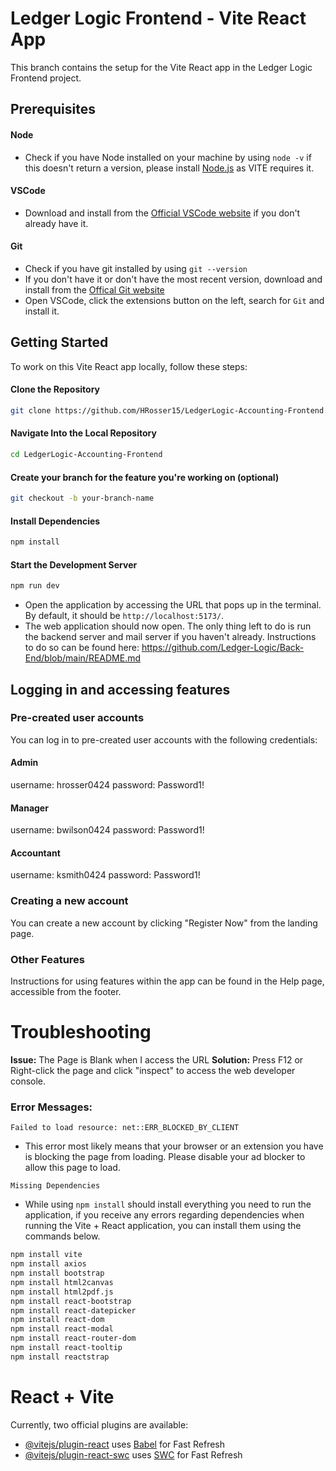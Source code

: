 # Ledger Logic Frontend - Vite React App

This branch contains the setup for the Vite React app in the Ledger Logic Frontend project.

## Prerequisites

#### Node

- Check if you have Node installed on your machine by using `node -v`
  if this doesn't return a version, please install [Node.js](https://nodejs.org/) as VITE requires it.

#### VSCode

- Download and install from the [Official VSCode website](https://code.visualstudio.com/download) if you don't already have it.

#### Git

- Check if you have git installed by using
  `git --version`
- If you don't have it or don't have the most recent version, download and install from the [Offical Git website](https://git-scm.com/downloads)
- Open VSCode, click the extensions button on the left, search for `Git` and install it.


## Getting Started

To work on this Vite React app locally, follow these steps:

#### Clone the Repository

```bash
git clone https://github.com/HRosser15/LedgerLogic-Accounting-Frontend.git
```

#### Navigate Into the Local Repository

```bash
cd LedgerLogic-Accounting-Frontend
```

#### Create your branch for the feature you're working on (optional)

```bash
git checkout -b your-branch-name
```

#### Install Dependencies

```bash
npm install
```

#### Start the Development Server
```bash
npm run dev
```
- Open the application by accessing the URL that pops up in the terminal. By default, it should be ```http://localhost:5173/```.
- The web application should now open. The only thing left to do is run the backend server and mail server if you haven't already. Instructions to do so can be found here: https://github.com/Ledger-Logic/Back-End/blob/main/README.md

## Logging in and accessing features
### Pre-created user accounts
You can log in to pre-created user accounts with the following credentials:

#### Admin
username: hrosser0424
password: Password1!

#### Manager
username: bwilson0424
password: Password1!

#### Accountant
username: ksmith0424
password: Password1!

### Creating a new account
You can create a new account by clicking "Register Now" from the landing page.

### Other Features
Instructions for using features within the app can be found in the Help page, accessible from the footer.

# Troubleshooting

**Issue:** The Page is Blank when I access the URL
**Solution:** Press F12 or Right-click the page and click "inspect" to access the web developer console.
### Error Messages:
```Failed to load resource: net::ERR_BLOCKED_BY_CLIENT```
- This error most likely means that your browser or an extension you have is blocking the page from loading. Please disable your ad blocker to allow this page to load.

```Missing Dependencies```
- While using `npm install` should install everything you need to run the application, if you receive any errors regarding dependencies when running the Vite + React application, you can install them using the commands below.
```bash
npm install vite
npm install axios
npm install bootstrap
npm install html2canvas
npm install html2pdf.js
npm install react-bootstrap
npm install react-datepicker
npm install react-dom
npm install react-modal
npm install react-router-dom
npm install react-tooltip
npm install reactstrap
```

# React + Vite

Currently, two official plugins are available:

- [@vitejs/plugin-react](https://github.com/vitejs/vite-plugin-react/blob/main/packages/plugin-react/README.md) uses [Babel](https://babeljs.io/) for Fast Refresh
- [@vitejs/plugin-react-swc](https://github.com/vitejs/vite-plugin-react-swc) uses [SWC](https://swc.rs/) for Fast Refresh
